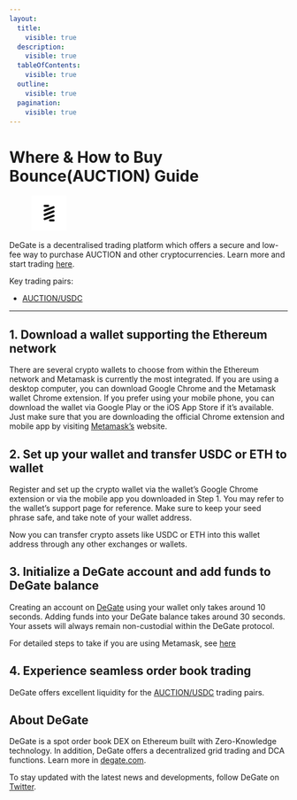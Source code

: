 ```yaml
---
layout:
  title:
    visible: true
  description:
    visible: true
  tableOfContents:
    visible: true
  outline:
    visible: true
  pagination:
    visible: true
---
```


# Where & How to Buy Bounce(AUCTION) Guide

<figure><img src="../images/auction_0xa9b1eb5908cfc3cdf91f9b8b3a74108598009096.png" alt="AUCTION" width="64"><figcaption></figcaption></figure>

DeGate is a decentralised trading platform which offers a secure and low-fee way to purchase AUCTION and other cryptocurrencies. Learn more and start trading [here](https://app.degate.com/trade/USDC/0xa9b1eb5908cfc3cdf91f9b8b3a74108598009096?utm_source=howtobuy).&#x20;

Key trading pairs:

* [AUCTION/USDC](https://app.degate.com/trade/USDC/0xa9b1eb5908cfc3cdf91f9b8b3a74108598009096?utm_source=howtobuy)

***

## 1. Download a wallet supporting the Ethereum network

There are several crypto wallets to choose from within the Ethereum network and Metamask is currently the most integrated. If you are using a desktop computer, you can download Google Chrome and the Metamask wallet Chrome extension. If you prefer using your mobile phone, you can download the wallet via Google Play or the iOS App Store if it’s available. Just make sure that you are downloading the official Chrome extension and mobile app by visiting [Metamask’s](https://metamask.io/) website.

## 2. Set up your wallet and transfer USDC or ETH to wallet

Register and set up the crypto wallet via the wallet’s Google Chrome extension or via the mobile app you downloaded in Step 1. You may refer to the wallet’s support page for reference. Make sure to keep your seed phrase safe, and take note of your wallet address.&#x20;

Now you can transfer crypto assets like USDC or ETH into this wallet address through any other exchanges or wallets.

## 3. Initialize a DeGate account and add funds to DeGate balance

Creating an account on [DeGate](https://app.degate.com/?utm_source=AUCTION_howtobuy) using your wallet only takes around 10 seconds. Adding funds into your DeGate balance takes around 30 seconds. Your assets will always remain non-custodial within the DeGate protocol.

For detailed steps to take if you are using Metamask, see [here](https://docs.degate.com/v/product_en/main-features/wallet-connectivity/metamask)

## 4. Experience seamless order book trading

DeGate offers excellent liquidity for the [AUCTION/USDC](https://app.degate.com/trade/USDC/0xa9b1eb5908cfc3cdf91f9b8b3a74108598009096?utm_source=howtobuy) trading pairs.&#x20;

## About DeGate

DeGate is a spot order book DEX on Ethereum built with Zero-Knowledge technology. In addition, DeGate offers a decentralized grid trading and DCA functions.  Learn more in [degate.com](https://degate.com/?utm_source=AUCTION_howtobuy).

To stay updated with the latest news and developments, follow DeGate on [Twitter](https://twitter.com/degatedex).
